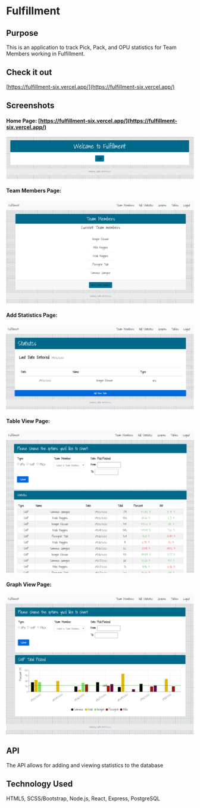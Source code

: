 # Fulfillment

## Purpose

This is an application to track Pick, Pack, and OPU statistics for Team Members working in Fulfillment.

## Check it out
[https://fulfillment-six.vercel.app/](https://fulfillment-six.vercel.app/)

## Screenshots

#### Home Page: [https://fulfillment-six.vercel.app/](https://fulfillment-six.vercel.app/)

![Home Page](./images/home.png)

#### Team Members Page:

![Team Members Page](./images/team_members.png)

#### Add Statistics Page:

![Add Statistics Page](./images/statistics.png)

#### Table View Page:

![Table View Page](./images/tables.png)

#### Graph View Page:

![Graph View Page](./images/graphs.png)

## API

The API allows for adding and viewing statistics to the database

## Technology Used

HTML5, SCSS/Bootstrap, Node.js, React, Express, PostgreSQL
